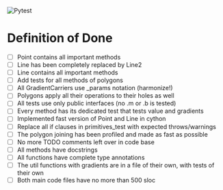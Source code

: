 ![Pytest](https://github.com/whateverforever/Differentiable-Polygons/workflows/Do%20some%20testing/badge.svg?event=push)

# Definition of Done

- [ ] Point contains all important methods
- [ ] Line has been completely replaced by Line2
- [ ] Line contains all important methods
- [ ] Add tests for all methods of polygons
- [ ] All GradientCarriers use _params notation (harmonize!)
- [ ] Polygons apply all their operations to their holes as well
- [ ] All tests use only public interfaces (no .m or .b is tested)
- [ ] Every method has its dedicated test that tests value and gradients
- [ ] Implemented fast version of Point and Line in cython
- [ ] Replace all if clauses in primitives_test with expected throws/warnings
- [ ] The polygon joining has been profiled and made as fast as possible
- [ ] No more TODO comments left over in code base
- [ ] All methods have docstrings
- [ ] All functions have complete type annotations
- [ ] The util functions with gradients are in a file of their own, with tests of their own
- [ ] Both main code files have no more than 500 sloc